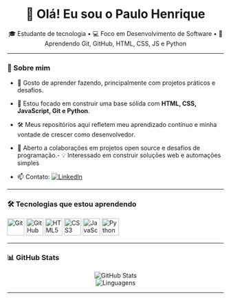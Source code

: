 
<h1 align="center">👋 Olá! Eu sou o Paulo Henrique</h1>

<p align="center">
  🎓 Estudante de tecnologia • 💻 Foco em Desenvolvimento de Software • 🌱 Aprendendo Git, GitHub, HTML, CSS, JS e Python
</p>

---

### 🚀 Sobre mim


- 🧠 Gosto de aprender fazendo, principalmente com projetos práticos e desafios.
- 🎯 Estou focado em construir uma base sólida com **HTML, CSS, JavaScript, Git e Python**.
- 🛠️ Meus repositórios aqui refletem meu aprendizado contínuo e minha vontade de crescer como desenvolvedor.
- 🤝 Aberto a colaborações em projetos open source e desafios de programação.- 💡 Interessado em construir soluções web e automações simples

- 📫 Contato:
  <a href="https://www.linkedin.com/in/ophsouza" target="_blank">
    <img src="https://img.shields.io/badge/LinkedIn-0077B5?style=flat&logo=linkedin&logoColor=white" alt="LinkedIn"/>
  </a>

---

### 🛠️ Tecnologias que estou aprendendo

<p>
  <img src="https://cdn.jsdelivr.net/gh/devicons/devicon/icons/git/git-original.svg" width="40" alt="Git"/>
  <img src="https://cdn.jsdelivr.net/gh/devicons/devicon/icons/github/github-original.svg" width="40" alt="GitHub"/>
  <img src="https://cdn.jsdelivr.net/gh/devicons/devicon/icons/html5/html5-original.svg" width="40" alt="HTML5"/>
  <img src="https://cdn.jsdelivr.net/gh/devicons/devicon/icons/css3/css3-original.svg" width="40" alt="CSS3"/>
  <img src="https://cdn.jsdelivr.net/gh/devicons/devicon/icons/javascript/javascript-original.svg" width="40" alt="JavaScript"/>
  <img src="https://cdn.jsdelivr.net/gh/devicons/devicon/icons/python/python-original.svg" width="40" alt="Python"/>
</p>

---

### 📊 GitHub Stats

<p align="center">
  <img src="https://github-readme-stats.vercel.app/api?username=OPHSOUZA&show_icons=true&theme=tokyonight" alt="GitHub Stats"/>
  <br>
  <img src="https://github-readme-stats.vercel.app/api/top-langs/?username=OPHSOUZA&layout=compact&theme=tokyonight" alt="Linguagens"/>
</p>

---

